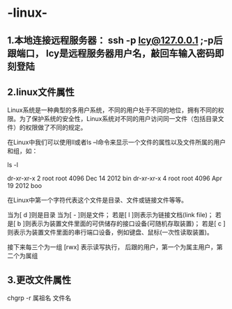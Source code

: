 # -linux-

1.本地连接远程服务器： ssh -p lcy@127.0.0.1 ;-p后跟端口， lcy是远程服务器用户名，敲回车输入密码即刻登陆
-
2.linux文件属性
-
Linux系统是一种典型的多用户系统，不同的用户处于不同的地位，拥有不同的权限。为了保护系统的安全性，Linux系统对不同的用户访问同一文件（包括目录文件）的权限做了不同的规定。

在Linux中我们可以使用ll或者ls –l命令来显示一个文件的属性以及文件所属的用户和组，如：

ls -l

dr-xr-xr-x   2 root root 4096 Dec 14  2012 bin
dr-xr-xr-x   4 root root 4096 Apr 19  2012 boo

在Linux中第一个字符代表这个文件是目录、文件或链接文件等等。

当为[ d ]则是目录
当为[ - ]则是文件；
若是[ l ]则表示为链接文档(link file)；
若是[ b ]则表示为装置文件里面的可供储存的接口设备(可随机存取装置)；
若是[ c ]则表示为装置文件里面的串行端口设备，例如键盘、鼠标(一次性读取装置)。

接下来每三个为一组 [rwx] 表示读写执行， 后跟的用户，第一个为属主用户，第二个为属组

3.更改文件属性
-

chgrp -r 属祖名 文件名

